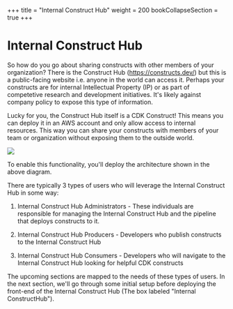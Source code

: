 +++
title = "Internal Construct Hub"
weight = 200
bookCollapseSection = true
+++

# Internal Construct Hub

So how do you go about sharing constructs with other members of your organization? There is the Construct Hub (https://constructs.dev/) but this is a public-facing website i.e. anyone in the world can access it. Perhaps your constructs are for internal Intellectual Property (IP) or as part of competetive research and development initiatives. It's likely against company policy to expose this type of information.

Lucky for you, the Construct Hub itself is a CDK Construct! This means you can deploy it in an AWS account and only allow access to internal resources. This way you can share your constructs with members of your team or organization without exposing them to the outside world.

![](./100-internal-construct-hub/internal-construct-hub.png)

To enable this functionality, you'll deploy the architecture shown in the above diagram.

There are typically 3 types of users who will leverage the Internal Construct Hub in some way:

1. Internal Construct Hub Administrators - These individuals are responsible for managing the Internal Construct Hub and the pipeline that deploys constructs to it.

2. Internal Construct Hub Producers - Developers who publish constructs to the Internal Construct Hub

3. Internal Construct Hub Consumers - Developers who will navigate to the Internal Construct Hub looking for helpful CDK constructs

The upcoming sections are mapped to the needs of these types of users. In the next section, we'll go through some initial setup before deploying the front-end of the Internal Construct Hub (The box labeled "Internal ConstructHub").
